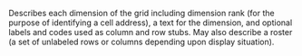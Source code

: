 Describes each dimension of the grid including dimension rank (for the purpose of identifying a cell address), a text for the dimension, and optional labels and codes used as column and row stubs. May also describe a roster (a set of unlabeled rows or columns depending upon display situation).